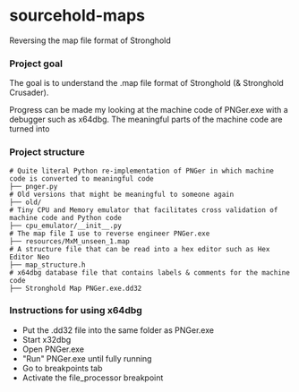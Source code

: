 # sourcehold-maps
Reversing the map file format of Stronghold

### Project goal
The goal is to understand the .map file format of Stronghold (& Stronghold Crusader).

Progress can be made my looking at the machine code of PNGer.exe with a debugger such as x64dbg.
The meaningful parts of the machine code are turned into 

### Project structure
```
# Quite literal Python re-implementation of PNGer in which machine code is converted to meaningful code
├── pnger.py 
# Old versions that might be meaningful to someone again
├── old/     
# Tiny CPU and Memory emulator that facilitates cross validation of machine code and Python code
├── cpu_emulator/__init__.py 
# The map file I use to reverse engineer PNGer.exe
├── resources/MxM_unseen_1.map
# A structure file that can be read into a hex editor such as Hex Editor Neo
├── map_structure.h
# x64dbg database file that contains labels & comments for the machine code
├── Stronghold Map PNGer.exe.dd32
```

### Instructions for using x64dbg
- Put the .dd32 file into the same folder as PNGer.exe
- Start x32dbg
- Open PNGer.exe
- "Run" PNGer.exe until fully running
- Go to breakpoints tab
- Activate the file_processor breakpoint
